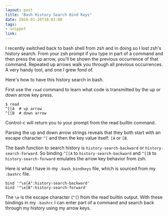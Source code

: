 ```yaml
---
layout: post
title: "Bash History Search Bind Keys"
date: 2016-01-26T18:02:00
tags:
- snippet
link:
---
```

I recently switched back to bash shell from zsh and in doing so I lost zsh's history search. From
your zsh prompt if you type in part of a command and then press the up arrow, you'll be shown the
previous occurrence of that command. Repeated up arrows walk you through all previous occurrences. A
very handy tool, and one I grew fond of.

Here's how to have this history search in bash.

First use the `read` command to learn what code is transmitted by the up or down arrow key press.

    $ read
    ^[[A  # up arrow
    ^[[B  # down arrow

Control-c will return you to your prompt from the read builtin command.

Parsing the up and down arrow strings reveals that they both start with an escape character `^[` and
then the key value itself: `[A` or `[B`.

The bash function to search history is `history-search-backward` or `history-search-forward`. So
binding `^[[A` to `history-search-backward` and `^[[B` to `history-search-forward` emulates the
arrow key behavior from zsh.

Here is what I have in my `.bash_bindkeys` file, which is sourced from my `.bashrc` file.

    bind '"\e[A":history-search-backward'
    bind '"\e[B":history-search-forward'

The `\e` is the escape character (`^[`) from the read builtin output. With these bindings in my `.bashrc` I can enter part of a command and search back through my history using my arrow keys. 
